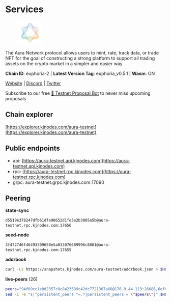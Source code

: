 # Services

<figure><img src="https://raw.githubusercontent.com/kj89/cosmos-images/main/logos/aura.png" alt=""><figcaption></figcaption></figure>

The Aura Network protocol allows users to mint, rate, track data,  or trade NFT for the goal of constructing a strong platform to  support all trading assets on the crypto market in a simpler and easier way

**Chain ID**: euphoria-2 | **Latest Version Tag**: euphoria_v0.5.1 | **Wasm**: ON

[Website](https://aura.network) | [Discord](https://discord.gg/hpvF5QcWRf) | [Twitter](https://twitter.com/AuraNetworkHQ)



Subscribe to our free [🤖 Testnet Proposal Bot](https://t.me/kjnodes_testnet_proposal_bot) to never miss upcoming proposals


## Chain explorer
[https://explorer.kjnodes.com/aura-testnet](https://explorer.kjnodes.com/aura-testnet)

## Public endpoints

* api: [https://aura-testnet.api.kjnodes.com](https://aura-testnet.api.kjnodes.com)
* rpc: [https://aura-testnet.rpc.kjnodes.com](https://aura-testnet.rpc.kjnodes.com)
* grpc: aura-testnet.grpc.kjnodes.com:17090

## Peering

**state-sync**

```text
d5519e378247dfb61dfe90652d1fe3e2b3005a5b@aura-testnet.rpc.kjnodes.com:17656
```

**seed-node**

```text
3f472746f46493309650e5a033076689996c8881@aura-testnet.rpc.kjnodes.com:17659
```

**addrbook**
```bash
curl -Ls https://snapshots.kjnodes.com/aura-testnet/addrbook.json > $HOME/.aura/config/addrbook.json
```

**live-peers** (26)
```bash
peers="94f09cc1e0d2357c8c8423589c42dc7721387a60@176.9.44.113:26686,6ef01ca6714aa8127d1b21b5339909ca6319dae0@144.76.97.251:26776,d74774b137ce78a61ccbe9c30ff8ec8cb969247d@89.58.59.10:26656,38b49491b5eb8e4edb31e81acbadc42d50047a9e@66.206.2.162:27656,b2394ad608075aa405cdf4ab55e36376d93f7b1d@65.108.206.118:56656,e874935eee84c8313dbb52ba497aed2d8d1f1245@65.108.237.231:27656,e3dbeeeb2dea9912610b92a436dfe3cb831a94e4@65.108.195.29:36126,d5519e378247dfb61dfe90652d1fe3e2b3005a5b@65.109.68.190:17656,7812205773ac30f3d47200ac2391c79896c60135@54.254.220.113:26656,3152129889968fe62faca92c7dd95bae190c92e5@135.181.142.60:15602,21f7e0a082bb1f156f8efdf6b6d36f505605584b@65.108.192.123:43656,3d6b07bdb11754c8c8512525dac109d8bdee3857@65.21.53.39:7656,fb3d13cb2e8ad1a1cae7dc1f21c62411007df9f8@85.10.193.246:33656,ab2b8330cd137984de0654561a31f461d8433424@88.99.3.158:21756,0770c2687cc34d59ca62270960d3ffcad6e42cf8@65.108.233.44:21656,5c2a752c9b1952dbed075c56c600c3a79b58c395@195.3.220.57:26966,7cad1bcb2ad777dba21840832341f2ce14bae1a5@5.75.174.126:26656,b9243524f659f2ff56691a4b2919c3060b2bb824@13.214.5.1:26656,241bd90cceab3ca7d5d4bcf79bca22c6255ec94b@135.148.233.0:26656,fdcc8f1ca406213d79947c5f38920a085ed90c0f@136.36.73.232:26676,9df9e8307e3e671c9bcd1a23f0b73b45f2b8003d@65.109.88.251:35656,e4d8765b82baf3f69c0dc6e5e0488705fa3ceddd@95.217.144.107:21756,314e6c8fe910618e7ec56048b30040e734fa41ff@89.117.56.126:25056,705e3c2b2b554586976ed88bb27f68e4c4176a33@13.250.223.114:26656,855b0ff76f5a80ab7f322e818263835d009de052@46.4.5.45:21756,6358ef9523b7c02f7c61ea9ac20521381d2c35c3@58.187.190.96:26656"
sed -i -e "s|^persistent_peers *=.*|persistent_peers = \"$peers\"|" $HOME/.aura/config/config.toml
```
